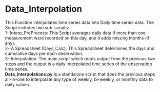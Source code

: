 # Data_Interpolation
This Function interpolates time series data into Daily time series data. The Script includes two sub-scripts:   
1- Interp_PreProcess: This Script averages daily data if more than one measurement were recorded on this day, and it adds missing months (if any).   
2- A Spreadsheet (Days_Calc): This Spreadsheet determines the days and cumulative days per each observation.   
3- Interpolation: The main script which reads output from the previous two steps and the output is a daily interpolated time series of the observation time series.  
**Data_Interpolations.py** is a standalone script that does the previous steps all-in-one to interpolate any type of weekly, bi-weekly, or monthly data to daily values. 

